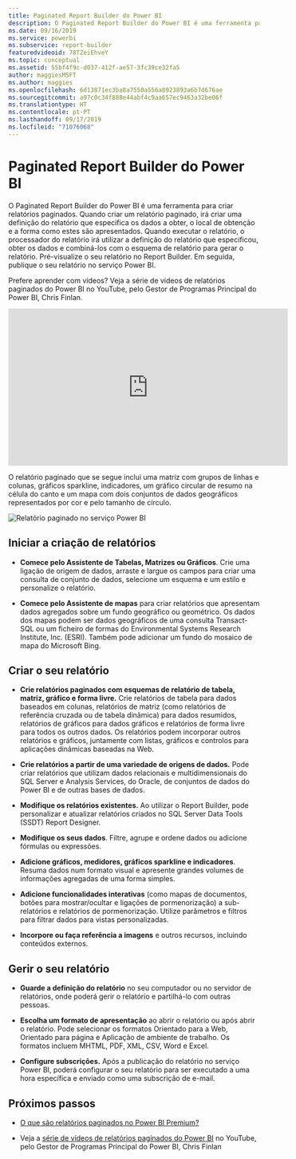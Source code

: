```yaml
---
title: Paginated Report Builder do Power BI
description: O Paginated Report Builder do Power BI é uma ferramenta para criar relatórios paginados.
ms.date: 09/16/2019
ms.service: powerbi
ms.subservice: report-builder
featuredvideoid: 78TZeiEhveY
ms.topic: conceptual
ms.assetid: 55bf4f9c-d037-412f-ae57-3fc39ce32fa5
author: maggiesMSFT
ms.author: maggies
ms.openlocfilehash: 6d13871ec3ba8a7550a556a8923893a6b7d676ae
ms.sourcegitcommit: a97c0c34f888e44abf4c9aa657ec9463a32be06f
ms.translationtype: HT
ms.contentlocale: pt-PT
ms.lasthandoff: 09/17/2019
ms.locfileid: "71076068"
---
```

# <a name="power-bi-paginated-report-builder"></a>Paginated Report Builder do Power BI

 O Paginated Report Builder do Power BI é uma ferramenta para criar relatórios paginados.  Quando criar um relatório paginado, irá criar uma definição do relatório que especifica os dados a obter, o local de obtenção e a forma como estes são apresentados. Quando executar o relatório, o processador do relatório irá utilizar a definição do relatório que especificou, obter os dados e combiná-los com o esquema de relatório para gerar o relatório. Pré-visualize o seu relatório no Report Builder. Em seguida, publique o seu relatório no serviço Power BI.

Prefere aprender com vídeos? Veja a série de vídeos de relatórios paginados do Power BI no YouTube, pelo Gestor de Programas Principal do Power BI, Chris Finlan.

<iframe width="560" height="315" src="https://www.youtube.com/embed/78TZeiEhveY?list=PLx7LcKtN_gq-JVzM6L8xNNxX7kts-KflJ" frameborder="0" allowfullscreen></iframe>

O relatório paginado que se segue inclui uma matriz com grupos de linhas e colunas, gráficos sparkline, indicadores, um gráfico circular de resumo na célula do canto e um mapa com dois conjuntos de dados geográficos representados por cor e pelo tamanho de círculo.  

![Relatório paginado no serviço Power BI](media/report-builder-power-bi/report-builder-get-started-paginated-report.png)

##  <a name="JumpStartReptCreation"></a> Iniciar a criação de relatórios  
 
-   **Comece pelo Assistente de Tabelas, Matrizes ou Gráficos**. Crie uma ligação de origem de dados, arraste e largue os campos para criar uma consulta de conjunto de dados, selecione um esquema e um estilo e personalize o relatório.  
  
-   **Comece pelo Assistente de mapas** para criar relatórios que apresentam dados agregados sobre um fundo geográfico ou geométrico. Os dados dos mapas podem ser dados geográficos de uma consulta Transact-SQL ou um ficheiro de formas do Environmental Systems Research Institute, Inc. (ESRI). Também pode adicionar um fundo do mosaico de mapa do Microsoft Bing.  

##  <a name="DesignRept"></a> Criar o seu relatório  
  
-   **Crie relatórios paginados com esquemas de relatório de tabela, matriz, gráfico e forma livre.** Crie relatórios de tabela para dados baseados em colunas, relatórios de matriz (como relatórios de referência cruzada ou de tabela dinâmica) para dados resumidos, relatórios de gráficos para dados gráficos e relatórios de forma livre para todos os outros dados. Os relatórios podem incorporar outros relatórios e gráficos, juntamente com listas, gráficos e controlos para aplicações dinâmicas baseadas na Web.  
  
-   **Crie relatórios a partir de uma variedade de origens de dados.** Pode criar relatórios que utilizam dados relacionais e multidimensionais do SQL Server e Analysis Services, do Oracle, de conjuntos de dados do Power BI e de outras bases de dados.  
  
-   **Modifique os relatórios existentes.** Ao utilizar o Report Builder, pode personalizar e atualizar relatórios criados no SQL Server Data Tools (SSDT) Report Designer.  
  
-   **Modifique os seus dados**. Filtre, agrupe e ordene dados ou adicione fórmulas ou expressões.  

-   **Adicione gráficos, medidores, gráficos sparkline e indicadores**. Resuma dados num formato visual e apresente grandes volumes de informações agregadas de uma forma simples.  
  
-   **Adicione funcionalidades interativas** (como mapas de documentos, botões para mostrar/ocultar e ligações de pormenorização) a sub-relatórios e relatórios de pormenorização. Utilize parâmetros e filtros para filtrar dados para vistas personalizadas.  
  
-   **Incorpore ou faça referência a imagens** e outros recursos, incluindo conteúdos externos.  
  
##  <a name="ManageRpt"></a> Gerir o seu relatório  
  
-   **Guarde a definição do relatório** no seu computador ou no servidor de relatórios, onde poderá gerir o relatório e partilhá-lo com outras pessoas.  
  
-   **Escolha um formato de apresentação** ao abrir o relatório ou após abrir o relatório. Pode selecionar os formatos Orientado para a Web, Orientado para página e Aplicação de ambiente de trabalho. Os formatos incluem MHTML, PDF, XML, CSV, Word e Excel.  
  
-   **Configure subscrições.** Após a publicação do relatório no serviço Power BI, poderá configurar o seu relatório para ser executado a uma hora específica e enviado como uma subscrição de e-mail.  

## <a name="next-steps"></a>Próximos passos

- [O que são relatórios paginados no Power BI Premium?](paginated-reports-report-builder-power-bi.md)

- Veja a [série de vídeos de relatórios paginados do Power BI](https://www.youtube.com/watch?v=78TZeiEhveY&list=PLx7LcKtN_gq-JVzM6L8xNNxX7kts-KflJ) no YouTube, pelo Gestor de Programas Principal do Power BI, Chris Finlan